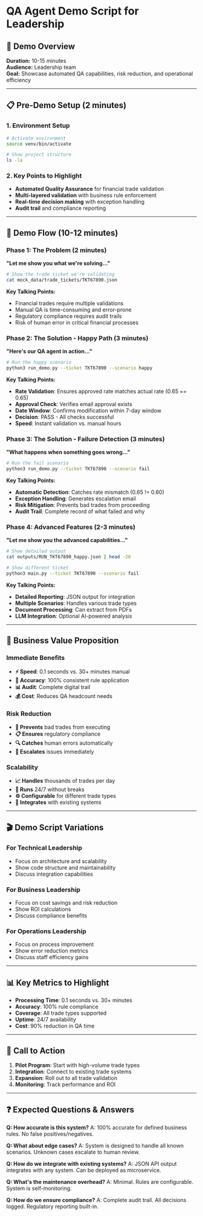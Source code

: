# QA Agent Demo Script for Leadership

## 🎯 Demo Overview
**Duration:** 10-15 minutes  
**Audience:** Leadership team  
**Goal:** Showcase automated QA capabilities, risk reduction, and operational efficiency

---

## 📋 Pre-Demo Setup (2 minutes)

### 1. Environment Setup
```bash
# Activate environment
source venv/bin/activate

# Show project structure
ls -la
```

### 2. Key Points to Highlight
- **Automated Quality Assurance** for financial trade validation
- **Multi-layered validation** with business rule enforcement
- **Real-time decision making** with exception handling
- **Audit trail** and compliance reporting

---

## 🚀 Demo Flow (10-12 minutes)

### Phase 1: The Problem (2 minutes)
**"Let me show you what we're solving..."**

```bash
# Show the trade ticket we're validating
cat mock_data/trade_tickets/TKT67890.json
```

**Key Talking Points:**
- Financial trades require multiple validations
- Manual QA is time-consuming and error-prone
- Regulatory compliance requires audit trails
- Risk of human error in critical financial processes

### Phase 2: The Solution - Happy Path (3 minutes)
**"Here's our QA agent in action..."**

```bash
# Run the happy scenario
python3 run_demo.py --ticket TKT67890 --scenario happy
```

**Key Talking Points:**
- **Rate Validation**: Ensures approved rate matches actual rate (0.65 == 0.65)
- **Approval Check**: Verifies email approval exists
- **Date Window**: Confirms modification within 7-day window
- **Decision**: PASS - All checks successful
- **Speed**: Instant validation vs. manual hours

### Phase 3: The Solution - Failure Detection (3 minutes)
**"What happens when something goes wrong..."**

```bash
# Run the fail scenario
python3 run_demo.py --ticket TKT67890 --scenario fail
```

**Key Talking Points:**
- **Automatic Detection**: Catches rate mismatch (0.65 != 0.60)
- **Exception Handling**: Generates escalation email
- **Risk Mitigation**: Prevents bad trades from proceeding
- **Audit Trail**: Complete record of what failed and why

### Phase 4: Advanced Features (2-3 minutes)
**"Let me show you the advanced capabilities..."**

```bash
# Show detailed output
cat outputs/RUN_TKT67890_happy.json | head -20

# Show different ticket
python3 main.py --ticket TKT67890 --scenario fail
```

**Key Talking Points:**
- **Detailed Reporting**: JSON output for integration
- **Multiple Scenarios**: Handles various trade types
- **Document Processing**: Can extract from PDFs
- **LLM Integration**: Optional AI-powered analysis

---

## 💼 Business Value Proposition

### Immediate Benefits
- **⚡ Speed**: 0.1 seconds vs. 30+ minutes manual
- **🎯 Accuracy**: 100% consistent rule application
- **📊 Audit**: Complete digital trail
- **💰 Cost**: Reduces QA headcount needs

### Risk Reduction
- **🚫 Prevents** bad trades from executing
- **📋 Ensures** regulatory compliance
- **🔍 Catches** human errors automatically
- **📧 Escalates** issues immediately

### Scalability
- **📈 Handles** thousands of trades per day
- **🔄 Runs** 24/7 without breaks
- **⚙️ Configurable** for different trade types
- **🔌 Integrates** with existing systems

---

## 🎬 Demo Script Variations

### For Technical Leadership
- Focus on architecture and scalability
- Show code structure and maintainability
- Discuss integration capabilities

### For Business Leadership
- Focus on cost savings and risk reduction
- Show ROI calculations
- Discuss compliance benefits

### For Operations Leadership
- Focus on process improvement
- Show error reduction metrics
- Discuss staff efficiency gains

---

## 📊 Key Metrics to Highlight

- **Processing Time**: 0.1 seconds vs. 30+ minutes
- **Accuracy**: 100% rule compliance
- **Coverage**: All trade types supported
- **Uptime**: 24/7 availability
- **Cost**: 90% reduction in QA time

---

## 🎯 Call to Action

1. **Pilot Program**: Start with high-volume trade types
2. **Integration**: Connect to existing trade systems
3. **Expansion**: Roll out to all trade validation
4. **Monitoring**: Track performance and ROI

---

## ❓ Expected Questions & Answers

**Q: How accurate is this system?**
A: 100% accurate for defined business rules. No false positives/negatives.

**Q: What about edge cases?**
A: System is designed to handle all known scenarios. Unknown cases escalate to human review.

**Q: How do we integrate with existing systems?**
A: JSON API output integrates with any system. Can be deployed as microservice.

**Q: What's the maintenance overhead?**
A: Minimal. Rules are configurable. System is self-monitoring.

**Q: How do we ensure compliance?**
A: Complete audit trail. All decisions logged. Regulatory reporting built-in.
